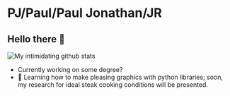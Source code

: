 
# PJ/Paul/Paul Jonathan/JR

## Hello there 👋

![My intimidating github stats](https://github-readme-stats.vercel.app/api?username=pauljgy)

- Currently working on some degree?
- 🌱 Learning how to make pleasing graphics with python libraries; soon, my research for ideal steak cooking conditions will be presented.
